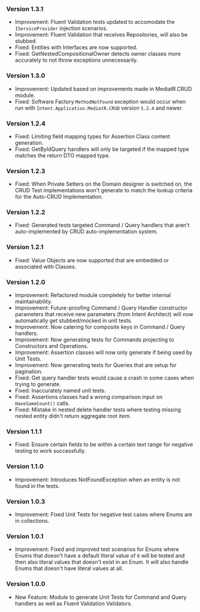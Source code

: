 ### Version 1.3.1

- Improvement: Fluent Validation tests updated to accomodate the `IServiceProvider` injection scenarios.
- Improvement: Fluent Validation that receives Repositories, will also be stubbed.
- Fixed: Entities with Interfaces are now supported.
- Fixed: GetNestedCompositionalOwner detects owner classes more accurately to not throw exceptions unnecessarily.

### Version 1.3.0

- Improvement: Updated based on improvements made in MediatR.CRUD module.
- Fixed: Software Factory `MethodNotFound` exception would occur when run with `Intent.Application.MediatR.CRUD` version `5.2.4` and newer.
 
### Version 1.2.4

- Fixed: Limiting field mapping types for Assertion Class content generation.
- Fixed: GetByIdQuery handlers will only be targeted if the mapped type matches the return DTO mapped type.

### Version 1.2.3

- Fixed: When Private Setters on the Domain designer is switched on, the CRUD Test implementations won't generate to match the lookup criteria for the Auto-CRUD Implementation.

### Version 1.2.2

- Fixed: Generated tests targeted Command / Query handlers that aren't auto-implemented by CRUD auto-implementation system.

### Version 1.2.1

- Fixed: Value Objects are now supported that are embedded or associated with Classes.

### Version 1.2.0

- Improvement: Refactored module completely for better internal maintainability.
- Improvement: Future-proofing Command / Query Handler constructor parameters that receive new parameters (from Intent Architect) will now automatically get stubbed/mocked in unit tests.
- Improvement: Now catering for composite keys in Command / Query handlers.
- Improvement: Now generating tests for Commands projecting to Constructors and Operations.
- Improvement: Assertion classes will now only generate if being used by Unit Tests.
- Improvement: Now generating tests for Queries that are setup for pagination.
- Fixed: Get query handler tests would cause a crash in some cases when trying to generate.
- Fixed: Inaccurately named unit tests.
- Fixed: Assertions classes had a wrong comparison input on `HaveSameCount()` calls.
- Fixed: Mistake in nested delete handler tests where testing missing nested entity didn't return aggregate root item.

### Version 1.1.1

- Fixed: Ensure certain fields to be within a certain text range for negative testing to work successfully.

### Version 1.1.0

- Improvement: Introduces NotFoundException when an entity is not found in the tests.

### Version 1.0.3

- Improvement: Fixed Unit Tests for negative test cases where Enums are in collections.

### Version 1.0.1

- Improvement: Fixed and improved test scenarios for Enums where Enums that doesn't have a default literal value of `0` will be tested and then also literal values that doesn't exist in an Enum. It will also handle Enums that doesn't have literal values at all. 

### Version 1.0.0

- New Feature: Module to generate Unit Tests for Command and Query handlers as well as Fluent Validation Validators.